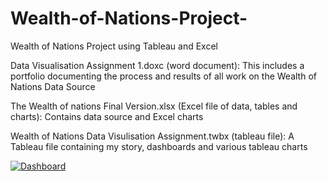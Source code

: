 # Wealth-of-Nations-Project-
Wealth of Nations Project using Tableau and Excel

Data Visualisation Assignment 1.doxc (word document):
This includes a portfolio documenting the process and results of all work on the Wealth of Nations Data Source


The Wealth of nations Final Version.xlsx (Excel file of data, tables and charts):
Contains data source and Excel charts

Wealth of Nations Data Visulisation Assignment.twbx (tableau file):
A Tableau file containing my story, dashboards and various tableau charts

<div class='tableauPlaceholder' id='viz1704818123165' style='position: relative'><noscript><a href='#'><img alt='Dashboard ' src='https://public.tableau.com/views/WealthofNationsDataVisualisationAssignment_17161976230180/Dashboard?:language=en-GB&publish=yes&:sid=&:display_count=n&:origin=viz_share_link' style='border: none' /></a></noscript><object class='tableauViz'  style='display:none;'><param name='host_url' value='https%3A%2F%2Fpublic.tableau.com%2F' /> <param name='embed_code_version' value='3' /> <param name='site_root' value='' /><param name='name' value='WealthofNationsDataVisualisationAssignment&#47;Dashboard' /><param name='tabs' value='no' /><param name='toolbar' value='yes' /><param name='static_image' value='https:&#47;&#47;public.tableau.com&#47;static&#47;images&#47;We&#47;WealthofNationsDataVisualisationAssignment&#47;Dashboard&#47;1.png' /> <param name='animate_transition' value='yes' /><param name='display_static_image' value='yes' /><param name='display_spinner' value='yes' /><param name='display_overlay' value='yes' /><param name='display_count' value='yes' /><param name='language' value='en-GB' /></object></div>   
